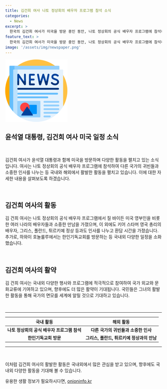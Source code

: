 ```yaml
---
title: 김건희 여사 나토 정상회의 배우자 프로그램 참석 소식
categories:
  - News
excerpt: >
  한국의 김건희 여사가 미국을 방문 중인 동안, 나토 정상회의 공식 배우자 프로그램에 참석하며 세계 각국의 정상들과 환담을 가졌습니다. 김 여사는 미국 영부인과의 인사를 나누는 등 다양한 약속을 이행하였으며, 이승만 전 대통령이 설립한 한인 기독교회를 방문하는 등 다양한 단독 일정을 소화했습니다.
feature_text: >
  한국의 김건희 여사가 미국을 방문 중인 동안, 나토 정상회의 공식 배우자 프로그램에 참석하며 세계 각국의 정상들과 환담을 가졌습니다. 김 여사는 미국 영부인과의 인사를 나누는 등 다양한 약속을 이행하였으며, 이승만 전 대통령이 설립한 한인 기독교회를 방문하는 등 다양한 단독 일정을 소화했습니다.
image: '/assets/img/newspaper.png'
---
```


<p><img src="/assets/img/newspaper.png" alt="kimp 속보" /></p>

<h2>윤석열 대통령, 김건희 여사 미국 일정 소식</h2>

<p data-ke-size="size16">&nbsp;</p>

<p>김건희 여사가 윤석열 대통령과 함께 미국을 방문하며 다양한 활동을 펼치고 있는 소식입니다. 여사는 나토 정상회의 공식 배우자 프로그램에 참석하여 다른 국가의 귀빈들과 소중한 인사를 나누는 등 국내와 해외에서 활발한 활동을 펼치고 있습니다. 이에 대한 자세한 내용을 살펴보도록 하겠습니다.</p>

<p data-ke-size="size16">&nbsp;</p>

<h2 data-ke-size="size26">김건희 여사의 활동</h2>

<p data-ke-size="size16">김 건희 여사는 나토 정상회의 공식 배우자 프로그램에서 질 바이든 미국 영부인을 비롯한 여러 나라의 배우자들과 소중한 만남을 가졌으며, 이 외에도 키어 스타머 영국 총리의 배우자, 그리스, 폴란드, 튀르키예 정상 등과도 인사를 나누고 환담 시간을 가졌습니다. 추가로, 하와이 호놀룰루에서는 한인기독교회를 방문하는 등 국내외 다양한 일정을 소화했습니다.</p>

<p data-ke-size="size16">&nbsp;</p>

<h2 data-ke-size="size26">김건희 여사의 활약</h2>

<p data-ke-size="size16">김 건희 여사는 국내외 다양한 행사와 프로그램에 적극적으로 참여하여 국가 외교와 문화교류에 기여하고 있으며, 향후에도 더 많은 활약이 기대됩니다. 국민들은 그녀의 활발한 활동을 통해 국가의 면모를 세계에 알릴 것으로 기대하고 있습니다.</p>

<p data-ke-size="size16">&nbsp;</p>

<hr>

<table>
    <thead>
        <tr>
            <th style="text-align: center;">국내 활동</th>
            <th style="text-align: center;">해외 활동</th>
        </tr>
    </thead>
    <tbody>
        <tr>
            <td style="text-align: center; height: 17px;"><b>나토 정상회의 공식 배우자 프로그램 참석</b></td>
            <td style="text-align: center; height: 17px;"><b>다른 국가의 귀빈들과 소중한 인사</b></td>
        </tr>
        <tr>
            <td style="text-align: center; height: 17px;"><b>한인기독교회 방문</b></td>
            <td style="text-align: center; height: 17px;"><b>그리스, 폴란드, 튀르키예 정상과의 만남</b></td>
        </tr>
    </tbody>
</table>

<hr>

<p data-ke-size="size16">&nbsp;</p>

<p>이처럼 김건희 여사의 활발한 활동은 국내외에서 많은 관심을 받고 있으며, 향후에도 국내외 다양한 활동을 기대해 볼 수 있습니다.</p>
유용한 생활 정보가 필요하시다면, <a href="https://onioninfo.kr" rel="dofollow">onioninfo.kr</a>


